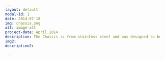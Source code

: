 ```yaml
---
layout: default
modal-id: 1
date: 2014-07-18
img: chassis.png
alt: image-alt
project-date: April 2014
description: The Chassis is from stainless steel and was designed to be pressure neutral. Diving depths of more than 1000&nbsp;m are easily possible. The chassis is 1x1x1&nbsp;m large and weighs around 80 kg.
img2: 
description2:

---
```

